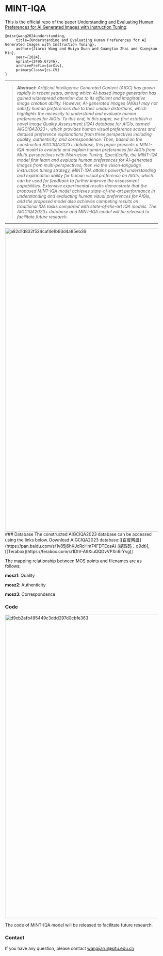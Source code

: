 # MINT-IQA

This is the official repo of the paper [Understanding and Evaluating Human Preferences
for AI Generated Images with Instruction Tuning](https://arxiv.org/abs/2405.07346):
 ```
@misc{wang2024understanding,
      title={Understanding and Evaluating Human Preferences for AI Generated Images with Instruction Tuning}, 
      author={Jiarui Wang and Huiyu Duan and Guangtao Zhai and Xiongkuo Min},
      year={2024},
      eprint={2405.07346},
      archivePrefix={arXiv},
      primaryClass={cs.CV}
}
```
<hr />

> **Abstract:** *Artificial Intelligence Generated Content (AIGC)
has grown rapidly in recent years, among which AI-based image
generation has gained widespread attention due to its efficient
and imaginative image creation ability. However, AI-generated
Images (AIGIs) may not satisfy human preferences due to their
unique distortions, which highlights the necessity to understand
and evaluate human preferences for AIGIs. To this end, in this
paper, we first establish a novel Image Quality Assessment (IQA)
database for AIGIs, termed AIGCIQA2023+, which provides
human visual preference scores and detailed preference explanations from three perspectives including quality, authenticity, and
correspondence. Then, based on the constructed AIGCIQA2023+
database, this paper presents a MINT-IQA model to evaluate and
explain human preferences for AIGIs from Multi-perspectives
with INstruction Tuning. Specifically, the MINT-IQA model first
learn and evaluate human preferences for AI-generated Images
from multi-perspectives, then via the vision-language instruction
tuning strategy, MINT-IQA attains powerful understanding and
explanation ability for human visual preference on AIGIs, which
can be used for feedback to further improve the assessment
capabilities. Extensive experimental results demonstrate that the
proposed MINT-IQA model achieves state-of-the-art performance
in understanding and evaluating human visual preferences for
AIGIs, and the proposed model also achieves competing results
on traditional IQA tasks compared with state-of-the-art IQA
models. The AIGCIQA2023+ database and MINT-IQA model
will be released to facilitate future research.* 
<hr />
<img width="1000" alt="a82d1d832f524caf4e1b93d4a85eb36" src="https://github.com/IntMeGroup/MINT-IQA/assets/104545370/2a3434b0-2709-4f9e-b514-7559d1cca30d">
### Database
The constructed AIGCIQA2023 database can be accessed using the links below.
Download AIGCIQA2023 database:[[百度网盘](https://pan.baidu.com/s/1v85j6hKJcRcHm74FDTEosA) 
(提取码：q9dt)], [[Terabox](https://terabox.com/s/1DtV-A9XiuQQDvVPXn6rYvg)]

The mapping relationship between MOS points and filenames are as follows:

**mosz1**: Quality

**mosz2**: Authenticity

**mosz3**: Correspondence
### Code
<img width="1000" alt="d9cb2afb495449c3ddd397d0cbfe363" src="https://github.com/IntMeGroup/MINT-IQA/assets/104545370/2a53fe69-80e6-4a10-813e-029c8603fe87">

The code of MINT-IQA model will be released to facilitate future research.
### Contact
If you have any question, please contact wangjiarui@sjtu.edu.cn
